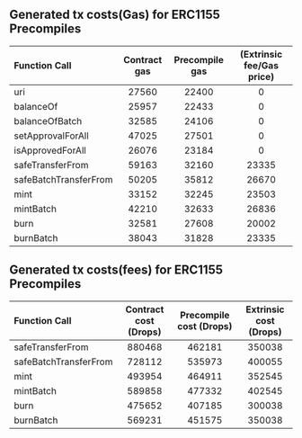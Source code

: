 ## Generated tx costs(Gas) for ERC1155 Precompiles

| Function Call         | Contract gas | Precompile gas | (Extrinsic fee/Gas price) |
| :-------------------- | :----------: | :------------: | :-----------------------: |
| uri                   |    27560     |     22400      |             0             |
| balanceOf             |    25957     |     22433      |             0             |
| balanceOfBatch        |    32585     |     24106      |             0             |
| setApprovalForAll     |    47025     |     27501      |             0             |
| isApprovedForAll      |    26076     |     23184      |             0             |
| safeTransferFrom      |    59163     |     32160      |           23335           |
| safeBatchTransferFrom |    50205     |     35812      |           26670           |
| mint                  |    33152     |     32245      |           23503           |
| mintBatch             |    42210     |     32633      |           26836           |
| burn                  |    32581     |     27608      |           20002           |
| burnBatch             |    38043     |     31828      |           23335           |

## Generated tx costs(fees) for ERC1155 Precompiles

| Function Call         | Contract cost (Drops) | Precompile cost (Drops) | Extrinsic cost (Drops) |
| :-------------------- | :-------------------: | :---------------------: | :--------------------: |
| safeTransferFrom      |        880468         |         462181          |         350038         |
| safeBatchTransferFrom |        728112         |         535973          |         400055         |
| mint                  |        493954         |         464911          |         352545         |
| mintBatch             |        589858         |         477332          |         402545         |
| burn                  |        475652         |         407185          |         300038         |
| burnBatch             |        569231         |         451575          |         350038         |
